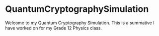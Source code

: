 # QuantumCryptographySimulation

Welcome to my Quantum Cryptography Simulation. This is a summative I have worked on for my Grade 12 Physics class. 
